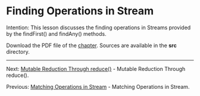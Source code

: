 # Finding Operations in Stream

Intention: This lesson discusses the finding operations in Streams provided by the findFirst() and findAny() methods.

Download the PDF file of the [chapter](chapter_19.pdf). Sources are available in the <b>src</b> directory. 


<hr>

Next: [Mutable Reduction Through reduce()](chapter_20.md "Mutable Reduction Through reduce()") - 
Mutable Reduction Through reduce().

Previous: [Matching Operations in Stream](chapter_18.md "Matching Operations in Stream") - Matching Operations in Stream.